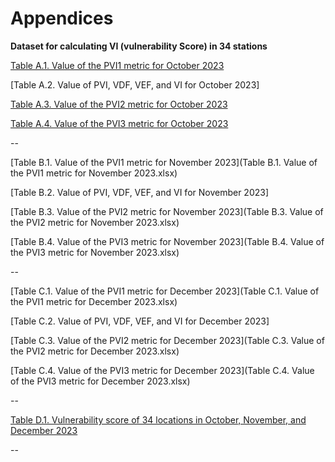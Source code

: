 # Appendices

**Dataset for calculating VI (vulnerability Score) in 34 stations**

[Table A.1. Value of the PVI1 metric for October 2023](Table%20A.1.%20Value%20of%20the%20PVI1%20metric%20for%20October%202023.xlsx)

[Table A.2. Value of PVI, VDF, VEF, and VI for October 2023]

[Table A.3. Value of the PVI2 metric for October 2023](Table%20A.3.%20Value%20of%20the%20PVI2%20metric%20for%20October%202023.xlsx)

[Table A.4. Value of the PVI3 metric for October 2023](Table%20A.4.%20Value%20of%20the%20PVI3%20metric%20for%20October%202023.xlsx)

--

[Table B.1. Value of the PVI1 metric for November 2023](Table B.1. Value of the PVI1 metric for November 2023.xlsx)

[Table B.2. Value of PVI, VDF, VEF, and VI for November 2023]

[Table B.3. Value of the PVI2 metric for November 2023](Table B.3. Value of the PVI2 metric for November 2023.xlsx)

[Table B.4. Value of the PVI3 metric for November 2023](Table B.4. Value of the PVI3 metric for November 2023.xlsx)

--

[Table C.1. Value of the PVI1 metric for December 2023](Table C.1. Value of the PVI1 metric for December 2023.xlsx)

[Table C.2. Value of PVI, VDF, VEF, and VI for December 2023]

[Table C.3. Value of the PVI2 metric for December 2023](Table C.3. Value of the PVI2 metric for December 2023.xlsx)

[Table C.4. Value of the PVI3 metric for December 2023](Table C.4. Value of the PVI3 metric for December 2023.xlsx)

--

[Table D.1. Vulnerability score of 34 locations in October, November, and December 2023]()

--

